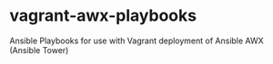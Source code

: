 # vagrant-awx-playbooks
Ansible Playbooks for use with Vagrant deployment of Ansible AWX (Ansible Tower)
